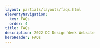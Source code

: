 ```yaml
---
layout: partials/layouts/faqs.html
eleventyNavigation:
  key: FAQs
  order: 4
title: FAQs
description: 2022 DC Design Week Website
heroHeader: FAQs
---
```

